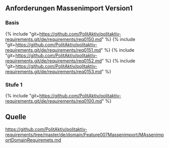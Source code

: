 ## Anforderungen Massenimport Version1

### Basis
{% include "git+https://github.com/PolitAktiv/politaktiv-requirements.git/de/requirements/req0150.md" %}
{% include "git+https://github.com/PolitAktiv/politaktiv-requirements.git/de/requirements/req0151.md" %}
{% include "git+https://github.com/PolitAktiv/politaktiv-requirements.git/de/requirements/req0152.md" %}
{% include "git+https://github.com/PolitAktiv/politaktiv-requirements.git/de/requirements/req0153.md" %}

### Stufe 1
{% include "git+https://github.com/PolitAktiv/politaktiv-requirements.git/de/requirements/req0100.md" %}

## Quelle
https://github.com/PolitAktiv/politaktiv-requirements/tree/master/de/domain/Feature007Massenimport/MAssenimportDomainRequiremets.md
